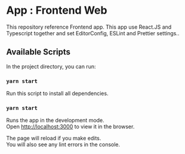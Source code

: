 # App : Frontend Web

This repository reference Frontend app. This app use React.JS and Typescript together and set EditorConfig, ESLint and Prettier settings..



## Available Scripts

In the project directory, you can run:

### `yarn start`

Run this script to install all dependencies.

### `yarn start`

Runs the app in the development mode.<br />
Open [http://localhost:3000](http://localhost:3000) to view it in the browser.

The page will reload if you make edits.<br />
You will also see any lint errors in the console.

